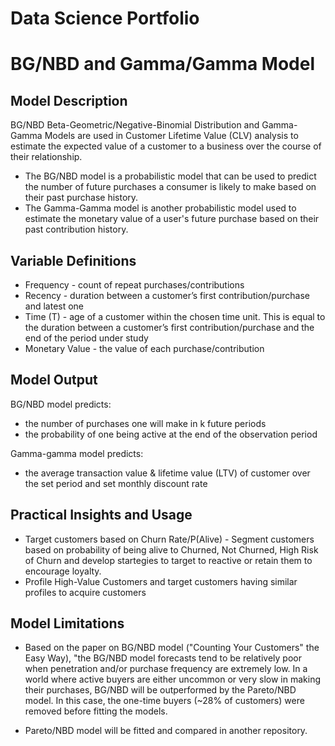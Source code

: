 # Data Science Portfolio

# BG/NBD and Gamma/Gamma Model

## Model Description
BG/NBD Beta-Geometric/Negative-Binomial Distribution and Gamma-Gamma Models are used in Customer Lifetime Value (CLV) analysis to estimate the expected value of a customer to a business over the course of their relationship.

* The BG/NBD model is a probabilistic model that can be used to predict the number of future purchases a consumer is likely to make based on their past purchase history.
* The Gamma-Gamma model is another probabilistic model used to estimate the monetary value of a user's future purchase based on their past contribution history.


## Variable Definitions
* Frequency - count of repeat purchases/contributions
* Recency - duration between a customer’s first contribution/purchase and latest one
* Time (T) - age of a customer within the chosen time unit. This is equal to the duration between a customer’s first contribution/purchase and the end of the period under study
* Monetary Value - the value of each purchase/contribution 


## Model Output
BG/NBD model predicts:
* the number of purchases one will make in k future periods
* the probability of one being active at the end of the observation period

Gamma-gamma model predicts:
* the average transaction value & lifetime value (LTV) of customer over the set period and set monthly discount rate


## Practical Insights and Usage
* Target customers based on Churn Rate/P(Alive) - Segment customers based on probability of being alive to Churned, Not Churned, High Risk of Churn and develop startegies to target to reactive or retain them to encourage loyalty. 
* Profile High-Value Customers and target customers having similar profiles to acquire customers


## Model Limitations
* Based on the paper on BG/NBD model ("Counting Your Customers" the Easy Way), "the BG/NBD model forecasts tend to be relatively poor when penetration and/or purchase frequency are extremely low. In a world where active buyers are either uncommon or very slow in making their purchases, BG/NBD will be outperformed by the Pareto/NBD model. In this case, the one-time buyers (~28% of customers) were removed before fitting the models. 

* Pareto/NBD model will be fitted and compared in another repository.





